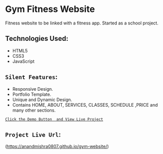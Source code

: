 # Gym Fitness Website

Fitness website to be linked with a fitness app. Started as a school project.

## Technologies Used:

* HTML5
* CSS3
* JavaScript

## `Silent Features`:

* Responsive Design.
* Portfolio Template.
* Unique and Dynamic Design.
* Contains HOME, ABOUT, SERVICES, CLASSES, SCHEDULE ,PRICE and many other sections.


[`Click the Demo Button  and View Live Project`](https://anandmishra0807.github.io/gym-website/)


## `Project Live Url`:

(https://anandmishra0807.github.io/gym-website/)
